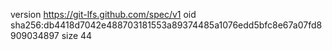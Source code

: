 version https://git-lfs.github.com/spec/v1
oid sha256:db4418d7042e488703181553a89374485a1076edd5bfc8e67a07fd8909034897
size 44
